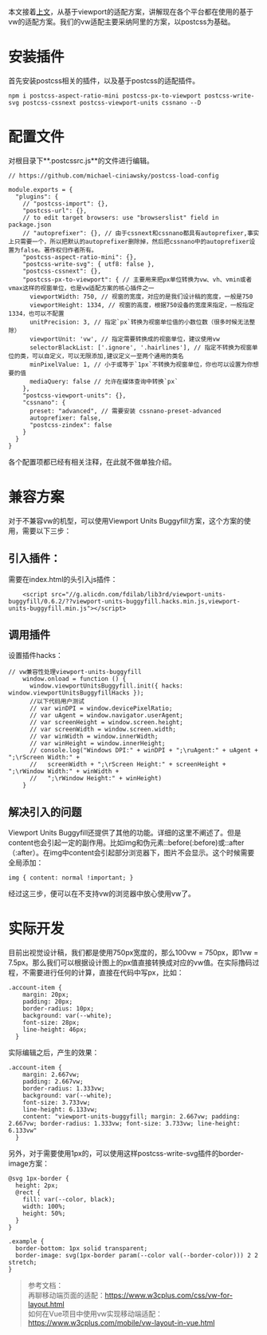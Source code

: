 本文接着[上文](https://github.com/labsInsight/blogs/blob/master/h5%E7%A7%BB%E5%8A%A8%E7%AB%AF%E9%80%82%E9%85%8D%E6%96%B9%E6%A1%88%E4%B8%80.md)，从基于viewport的适配方案，讲解现在各个平台都在使用的基于vw的适配方案。我们的vw适配主要采纳阿里的方案，以postcss为基础。
# 安装插件
首先安装postcss相关的插件，以及基于postcss的适配插件。

```
npm i postcss-aspect-ratio-mini postcss-px-to-viewport postcss-write-svg postcss-cssnext postcss-viewport-units cssnano --D
```
# 配置文件
对根目录下**.postcssrc.js**的文件进行编辑。

```
// https://github.com/michael-ciniawsky/postcss-load-config

module.exports = {
  "plugins": {
    // "postcss-import": {},
    "postcss-url": {},
    // to edit target browsers: use "browserslist" field in package.json
    // "autoprefixer": {}, // 由于cssnext和cssnano都具有autoprefixer,事实上只需要一个，所以把默认的autoprefixer删除掉，然后把cssnano中的autoprefixer设置为false。著作权归作者所有。
    "postcss-aspect-ratio-mini": {},
    "postcss-write-svg": { utf8: false },
    "postcss-cssnext": {},
    "postcss-px-to-viewport": { // 主要用来把px单位转换为vw、vh、vmin或者vmax这样的视窗单位，也是vw适配方案的核心插件之一
      viewportWidth: 750, // 视窗的宽度，对应的是我们设计稿的宽度，一般是750
      viewportHeight: 1334, // 视窗的高度，根据750设备的宽度来指定，一般指定1334，也可以不配置
      unitPrecision: 3, // 指定`px`转换为视窗单位值的小数位数（很多时候无法整除）
      viewportUnit: 'vw', // 指定需要转换成的视窗单位，建议使用vw
      selectorBlackList: ['.ignore', '.hairlines'], // 指定不转换为视窗单位的类，可以自定义，可以无限添加,建议定义一至两个通用的类名
      minPixelValue: 1, // 小于或等于`1px`不转换为视窗单位，你也可以设置为你想要的值
      mediaQuery: false // 允许在媒体查询中转换`px`
    },
    "postcss-viewport-units": {},
    "cssnano": {
      preset: "advanced", // 需要安装 cssnano-preset-advanced
      autoprefixer: false,
      "postcss-zindex": false
    }
  }
}

```
各个配置项都已经有相关注释，在此就不做单独介绍。
# 兼容方案
对于不兼容vw的机型，可以使用Viewport Units Buggyfill方案，这个方案的使用，需要以下三步：
## 引入插件：
需要在index.html的头引入js插件：

```
    <script src="//g.alicdn.com/fdilab/lib3rd/viewport-units-buggyfill/0.6.2/??viewport-units-buggyfill.hacks.min.js,viewport-units-buggyfill.min.js"></script>

```
## 调用插件
设置插件hacks：

```
// vw兼容性处理viewport-units-buggyfill
    window.onload = function () {
      window.viewportUnitsBuggyfill.init({ hacks: window.viewportUnitsBuggyfillHacks });
      //以下代码用户测试
      // var winDPI = window.devicePixelRatio;
      // var uAgent = window.navigator.userAgent;
      // var screenHeight = window.screen.height;
      // var screenWidth = window.screen.width;
      // var winWidth = window.innerWidth;
      // var winHeight = window.innerHeight;
      // console.log("Windows DPI:" + winDPI + ";\ruAgent:" + uAgent + ";\rScreen Width:" +
      //   screenWidth + ";\rScreen Height:" + screenHeight + ";\rWindow Width:" + winWidth +
      //   ";\rWindow Height:" + winHeight)
    }
```
## 解决引入的问题
Viewport Units Buggyfill还提供了其他的功能。详细的这里不阐述了。但是content也会引起一定的副作用。比如img和伪元素::before(:before)或::after（:after）。在img中content会引起部分浏览器下，图片不会显示。这个时候需要全局添加：

```
img { content: normal !important; }
```
经过这三步，便可以在不支持vw的浏览器中放心使用vw了。

# 实际开发
目前出视觉设计稿，我们都是使用750px宽度的，那么100vw = 750px，即1vw = 7.5px。那么我们可以根据设计图上的px值直接转换成对应的vw值。在实际撸码过程，不需要进行任何的计算，直接在代码中写px，比如：

```
.account-item {
    margin: 20px;
    padding: 20px;
    border-radius: 10px;
    background: var(--white);
    font-size: 28px;
    line-height: 46px;
  }
```
实际编辑之后，产生的效果：

```
.account-item {
    margin: 2.667vw;
    padding: 2.667vw;
    border-radius: 1.333vw;
    background: var(--white);
    font-size: 3.733vw;
    line-height: 6.133vw;
    content: "viewport-units-buggyfill; margin: 2.667vw; padding: 2.667vw; border-radius: 1.333vw; font-size: 3.733vw; line-height: 6.133vw"
  }
```
另外，对于需要使用1px的，可以使用这样postcss-write-svg插件的border-image方案：

```
@svg 1px-border {
  height: 2px;
  @rect {
    fill: var(--color, black);
    width: 100%;
    height: 50%;
  }
}

.example {
  border-bottom: 1px solid transparent;
  border-image: svg(1px-border param(--color val(--border-color))) 2 2 stretch;
}

```




> 参考文档：    
再聊移动端页面的适配：https://www.w3cplus.com/css/vw-for-layout.html       
如何在Vue项目中使用vw实现移动端适配：https://www.w3cplus.com/mobile/vw-layout-in-vue.html